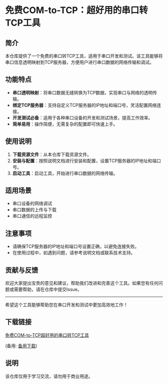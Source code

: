 # 免费COM-to-TCP：超好用的串口转TCP工具

## 简介
本仓库提供了一个免费的串口转TCP工具，适用于串口开发和测试。该工具能够将串口信息透明映射到TCP服务器，方便用户进行串口数据的网络传输和调试。

## 功能特点
- **串口透明映射**：将串口数据无缝转换为TCP数据，实现串口与网络的透明传输。
- **绑定TCP服务器**：支持自定义TCP服务器的IP地址和端口号，灵活配置网络连接。
- **开发测试必备**：适用于各种串口设备的开发和测试场景，提高工作效率。
- **简单易用**：操作简便，无需复杂的配置即可快速上手。

## 使用说明
1. **下载资源文件**：从本仓库下载资源文件。
2. **安装与配置**：按照说明文档进行安装和配置，设置TCP服务器的IP地址和端口号。
3. **启动工具**：启动工具，开始进行串口数据的网络传输。

## 适用场景
- 串口设备的网络调试
- 串口数据的上传与下载
- 串口通信的远程监控

## 注意事项
- 请确保TCP服务器的IP地址和端口号设置正确，以避免连接失败。
- 在使用过程中，如遇到问题，请参考说明文档或联系技术支持。

## 贡献与反馈
欢迎大家提出宝贵的意见和建议，帮助我们改进和完善这个工具。如果您有任何问题或需要帮助，请在仓库中提交Issue。

---

希望这个工具能够帮助您在串口开发和测试中更加高效地工作！

## 下载链接
[免费COM-to-TCP超好用的串口转TCP工具](https://pan.quark.cn/s/72c9ca01ef0e) 

(备用: [备用下载](https://pan.baidu.com/s/195-6rGKKn42G4ElemEBA3A?pwd=1234))

## 说明

该仓库仅用于学习交流，请勿用于商业用途。
